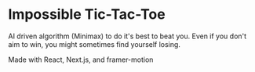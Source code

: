 # Impossible Tic-Tac-Toe

AI driven algorithm (Minimax) to do it's best to beat you. Even if you don't aim to win, you might sometimes find yourself losing.

Made with React, Next.js, and framer-motion
